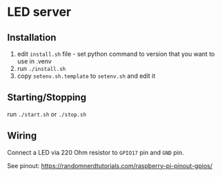 # LED server

## Installation

1. edit `install.sh` file - set python command to version that you want to use in .venv
2. run `./install.sh`
3. copy `setenv.sh.template` to `setenv.sh` and edit it

## Starting/Stopping

run `./start.sh` or `./stop.sh`

## Wiring

Connect a LED via 220 Ohm resistor
to `GPIO17` pin and `GND` pin.

See pinout: https://randomnerdtutorials.com/raspberry-pi-pinout-gpios/

